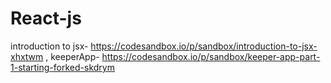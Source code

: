 # React-js
introduction to jsx- https://codesandbox.io/p/sandbox/introduction-to-jsx-xhxtwm ,
keeperApp- https://codesandbox.io/p/sandbox/keeper-app-part-1-starting-forked-skdrym
